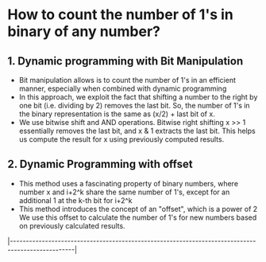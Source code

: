 # **How to count the number of 1's in binary of any number?**

## **1. Dynamic programming with Bit Manipulation**

- Bit manipulation allows is to count the number of 1's in an efficient manner, especially when combined with dynamic programming
- In this approach, we exploit the fact that shifting a number to the right by one bit (i.e. dividing by 2) removes the last bit. So, the number of 1's in the binary representation is the same as (x/2) + last bit of x.
- We use bitwise shift and AND operations. Bitwise right shifting x >> 1 essentially removes the last bit, and x & 1 extracts the last bit. This helps us compute the result for x using previously computed results.

## **2. Dynamic Programming with offset**

- This method uses a fascinating property of binary numbers, where number x and i+2^k share the same number of 1's, except for an additional 1 at the k-th bit for i+2^k
- This method introduces the concept of an "offset", which is a power of 2 We use this offset to calculate the number of 1's for new numbers based on previously calculated results.

|--------------------------------------------------------------------------------------------------|
